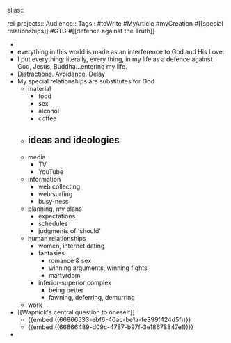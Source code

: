 alias::

rel-projects::
Audience::
Tags:: #toWrite #MyArticle #myCreation #[[special relationships]] #GTG #[[defence against the Truth]]

-
- everything in this world is made as an interference to God and His Love.
- I put everything: literally, every thing, in my life as a defence against God, Jesus, Buddha...entering my life.
- Distractions. Avoidance. Delay
- My special relationships are substitutes for God
	- material
		- food
		- sex
		- alcohol
		- coffee
	- ideas and ideologies
		-
	- media
		- TV
		- YouTube
	- information
		- web collecting
		- web surfing
		- busy-ness
	- planning, my plans
		- expectations
		- schedules
		- judgments of 'should'
	- human relationships
		- women, internet dating
		- fantasies
			- romance & sex
			- winning arguments, winning fights
			- martyrdom
		- inferior-superior complex
			- being better
			- fawning, deferring, demurring
	- work
- [[Wapnick's central question to oneself]]
	- {{embed ((66866533-ebf6-40ac-be1a-fe399f424d5f))}}
	- {{embed ((66866489-d09c-4787-b97f-3e18678847e1))}}
-
